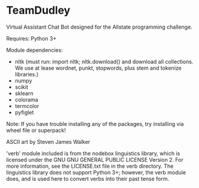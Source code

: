 # TeamDudley

Virtual Assistant Chat Bot designed for the Allstate programming challenge.

Requires: Python 3+

Module dependencies:
- nltk (must run: import nltk; nltk.download() and download all collections. We use at lease wordnet, punkt, stopwords, plus stem and tokenize libraries.)
- numpy
- scikit
- sklearn
- colorama
- termcolor
- pyfiglet

Note: If you have trouble installing any of the packages, try installing via wheel file or superpack!

ASCII art by Steven James Walker

'verb' module included is from the nodebox linguistics library, which is licensed under the GNU GNU GENERAL PUBLIC LICENSE Version 2. For more information, see the LICENSE.txt file in the verb directory. The linguistics library does not support Python 3+; however, the verb module does, and is used here to convert verbs into their past tense form.
